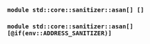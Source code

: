 ### `module std::core::sanitizer::asan[] []`
### `module std::core::sanitizer::asan[] [@if(env::ADDRESS_SANITIZER)]`
